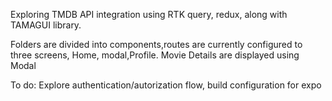 Exploring TMDB API integration using RTK query, redux, along with TAMAGUI library.

Folders are divided into components,routes are currently configured to three screens, Home, modal,Profile.
Movie Details are displayed using Modal

To do: Explore  authentication/autorization flow, build configuration for expo
